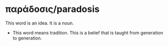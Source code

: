 # παράδοσις/paradosis
This word is an idea. It is a noun.

* This word means tradition. This is a belief that is taught from generation to generation.
